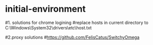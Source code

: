 # initial-environment


#1. solutions for chrome logining
#replace hosts in current directory to C:\Windows\System32\drivers\etc\host.txt

#2.proxy solutions
#https://github.com/FelisCatus/SwitchyOmega
